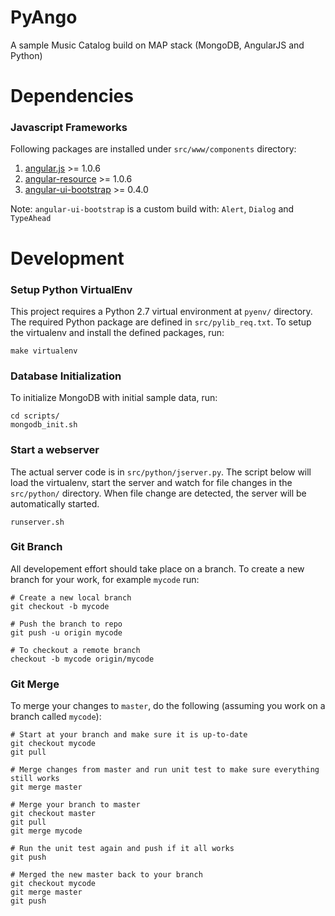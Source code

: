 # PyAngo

A sample Music Catalog build on MAP stack (MongoDB, AngularJS and Python)

# Dependencies

### Javascript Frameworks
Following packages are installed under `src/www/components` directory:

1. [angular.js](http://angularjs.org/) >= 1.0.6
1. [angular-resource](http://docs.angularjs.org/api/ngResource.$resource) >= 1.0.6
1. [angular-ui-bootstrap](http://angular-ui.github.io/bootstrap/) >= 0.4.0

Note: `angular-ui-bootstrap` is a custom build with: `Alert`, `Dialog` and `TypeAhead`

# Development

### Setup Python VirtualEnv
This project requires a Python 2.7 virtual environment at `pyenv/` directory.  The required Python package are defined
in `src/pylib_req.txt`.  To setup the virtualenv and install the defined packages, run:
```
make virtualenv
```

### Database Initialization
To initialize MongoDB with initial sample data, run:
```
cd scripts/
mongodb_init.sh
```

### Start a webserver
The actual server code is in `src/python/jserver.py`.  The script below will load the virtualenv, start the server and
watch for file changes in the `src/python/` directory.  When file change are detected, the server will be automatically
started.
```
runserver.sh
```

### Git Branch
All developement effort should take place on a branch.  To create a new branch for your work, for example `mycode`
run:
```
# Create a new local branch
git checkout -b mycode

# Push the branch to repo
git push -u origin mycode

# To checkout a remote branch
checkout -b mycode origin/mycode
```

### Git Merge
To merge your changes to `master`, do the following (assuming you work on a branch called `mycode`):
```
# Start at your branch and make sure it is up-to-date
git checkout mycode
git pull

# Merge changes from master and run unit test to make sure everything still works
git merge master

# Merge your branch to master
git checkout master
git pull
git merge mycode

# Run the unit test again and push if it all works
git push

# Merged the new master back to your branch
git checkout mycode
git merge master
git push
```
